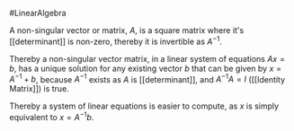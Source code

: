 #LinearAlgebra 

A non-singular vector or  matrix, $A$, is a square matrix where it's [[determinant]] is non-zero, thereby it is invertible as $A^{-1}$.

Thereby a non-singular vector matrix, in a linear system of equations $Ax = b$, has a unique solution for any existing vector $b$ that can be given by $x = A^{-1}+ b$, because $A^{-1}$ exists as $A$ is [[determinant]], and $A^{-1} A = I$ ([[Identity Matrix]]) is true.

Thereby a system of linear equations is easier to compute, as $x$ is simply equivalent to $x = A^{-1}b$.




